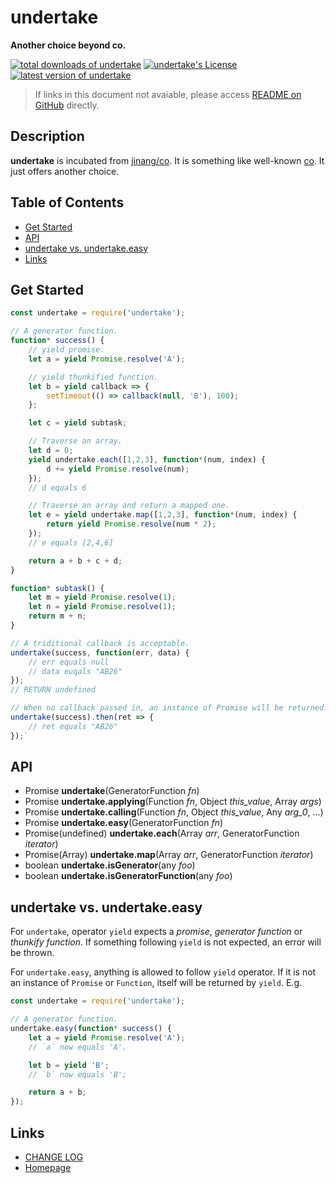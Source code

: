 #	undertake
__Another choice beyond co.__

[![total downloads of undertake](https://img.shields.io/npm/dt/undertake.svg)](https://www.npmjs.com/package/undertake)
[![undertake's License](https://img.shields.io/npm/l/undertake.svg)](https://www.npmjs.com/package/undertake)
[![latest version of undertake](https://img.shields.io/npm/v/undertake.svg)](https://www.npmjs.com/package/undertake)

>	If links in this document not avaiable, please access [README on GitHub](./README.md) directly.

##  Description

__undertake__ is incubated from [jinang/co](https://www.npmjs.com/package/jinang). It is something like well-known [co](https://www.npmjs.com/package/co). It just offers another choice.

##	Table of Contents

* [Get Started](#get-started)
* [API](#api)
* [undertake vs. undertake.easy](#undertake-vs-undertakeeasy)
* [Links](#links)

##	Get Started

```javascript
const undertake = require('undertake');

// A generator function.
function* success() {
    // yield promise.
    let a = yield Promise.resolve('A');

    // yield thunkified function.
    let b = yield callback => {
        setTimeout(() => callback(null, 'B'), 100);
    };

    let c = yield subtask;

    // Traverse an array.
    let d = 0;
    yield undertake.each([1,2,3], function*(num, index) {
        d += yield Promise.resolve(num);
    });
    // d equals 6

    // Traverse an array and return a mapped one.
    let e = yield undertake.map([1,2,3], function*(num, index) {
        return yield Promise.resolve(num * 2);
    });
    // e equals [2,4,6]

    return a + b + c + d;
}

function* subtask() {
    let m = yield Promise.resolve(1);
    let n = yield Promise.resolve(1);
    return m + n;
}

// A triditional callback is acceptable.
undertake(success, function(err, data) {
    // err equals null
    // data euqals "AB26"
});
// RETURN undefined

// When no callback passed in, an instance of Promise will be returned.
undertake(success).then(ret => {
    // ret equals "AB26"
});`
```

##	API

*   Promise __undertake__(GeneratorFunction *fn*)
*   Promise __undertake.applying__(Function *fn*, Object *this_value*, Array *args*)
*   Promise __undertake.calling__(Function *fn*, Object *this_value*, Any *arg_0*, ...)
*   Promise __undertake.easy__(GeneratorFunction *fn*)
*   Promise(undefined) __undertake.each__(Array *arr*, GeneratorFunction *iterator*)
*   Promise(Array) __undertake.map__(Array *arr*, GeneratorFunction *iterator*)
*   boolean __undertake.isGenerator__(any *foo*)
*   boolean __undertake.isGeneratorFunction__(any *foo*)

##  undertake vs. undertake.easy

For `undertake`, operator `yield` expects a *promise*, *generator function* or *thunkify function*. If something following `yield` is not expected, an error will be thrown.

For `undertake.easy`, anything is allowed to follow `yield` operator. If it is not an instance of `Promise` or `Function`, itself will be returned by `yield`. E.g.

```javascript
const undertake = require('undertake');

// A generator function.
undertake.easy(function* success() {
    let a = yield Promise.resolve('A');
    // `a` now equals 'A'.

    let b = yield 'B';
    // `b` now equals 'B';

    return a + b;
});
```

##	Links

*	[CHANGE LOG](./CHANGELOG.md)
*	[Homepage](https://github.com/YounGoat/ecmascript.undertake)
